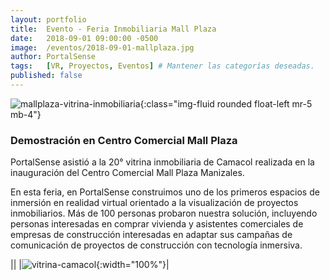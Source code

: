 ```yaml
---
layout: portfolio
title:  Evento - Feria Inmobiliaria Mall Plaza
date:   2018-09-01 09:00:00 -0500
image:  /eventos/2018-09-01-mallplaza.jpg
author: PortalSense
tags:   [VR, Proyectos, Eventos] # Mantener las categorías deseadas.
published: false
---
```


![mallplaza-vitrina-inmobiliaria]({{site.baseurl}}/assets/images/portfolio/eventos/2018-09-01-mallplaza.jpg){:class="img-fluid rounded float-left mr-5 mb-4"}

### Demostración en Centro Comercial Mall Plaza

PortalSense asistió a la 20° vitrina inmobiliaria de Camacol realizada en la inauguración del Centro Comercial Mall Plaza Manizales.

En esta feria, en PortalSense construimos uno de los primeros espacios de inmersión en realidad virtual orientado a la visualización de proyectos inmobiliarios. Más de 100 personas probaron nuestra solución, incluyendo personas interesadas en comprar vivienda y asistentes comerciales de empresas de construcción interesadas en adaptar sus campañas de comunicación de proyectos de construcción con tecnología inmersiva.

||
|![vitrina-camacol]({{site.baseurl}}/assets/images/portfolio/eventos/2018-09-01-vitrina-camacol.jpg){:width="100%"}|